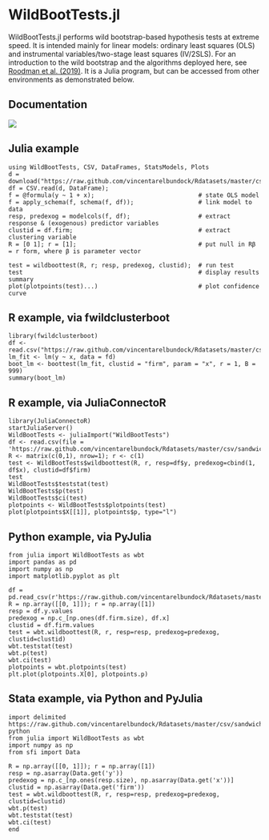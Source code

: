 # WildBootTests.jl
WildBootTests.jl performs wild bootstrap-based hypothesis tests at extreme speed. It is intended mainly for linear models: ordinary least squares (OLS) and instrumental variables/two-stage least squares (IV/2SLS). For an introduction to the wild bootstrap and the algorithms deployed here, see [Roodman et al. (2019)](https://www.econ.queensu.ca/sites/econ.queensu.ca/files/qed_wp_1406.pdf). It is a Julia program, but can be accessed from other environments as demonstrated below.

## Documentation
[![](https://img.shields.io/badge/docs-dev-blue.svg)](https://droodman.github.io/WildBootTests.jl/dev)

## Julia example

```
using WildBootTests, CSV, DataFrames, StatsModels, Plots
d = download("https://raw.github.com/vincentarelbundock/Rdatasets/master/csv/sandwich/PetersenCL.csv");
df = CSV.read(d, DataFrame);
f = @formula(y ~ 1 + x);                             # state OLS model
f = apply_schema(f, schema(f, df));                  # link model to data
resp, predexog = modelcols(f, df);                   # extract response & (exogenous) predictor variables
clustid = df.firm;                                   # extract clustering variable
R = [0 1]; r = [1];                                  # put null in Rβ = r form, where β is parameter vector

test = wildboottest(R, r; resp, predexog, clustid);  # run test
test                                                 # display results summary
plot(plotpoints(test)...)                            # plot confidence curve
```

## R example, via fwildclusterboot
```
library(fwildclusterboot)
df <- read.csv("https://raw.github.com/vincentarelbundock/Rdatasets/master/csv/sandwich/PetersenCL.csv")
lm_fit <- lm(y ~ x, data = fd)
boot_lm <- boottest(lm_fit, clustid = "firm", param = "x", r = 1, B = 999)
summary(boot_lm)
```

## R example, via JuliaConnectoR
```
library(JuliaConnectoR)
startJuliaServer()
WildBootTests <- juliaImport("WildBootTests")
df <- read.csv(file = 'https://raw.github.com/vincentarelbundock/Rdatasets/master/csv/sandwich/PetersenCL.csv')
R <- matrix(c(0,1), nrow=1); r <- c(1)
test <- WildBootTests$wildboottest(R, r, resp=df$y, predexog=cbind(1, df$x), clustid=df$firm)
test
WildBootTests$teststat(test)
WildBootTests$p(test)
WildBootTests$ci(test)
plotpoints <- WildBootTests$plotpoints(test)
plot(plotpoints$X[[1]], plotpoints$p, type="l")
```

## Python example, via PyJulia
```
from julia import WildBootTests as wbt
import pandas as pd
import numpy as np
import matplotlib.pyplot as plt

df = pd.read_csv(r'https://raw.github.com/vincentarelbundock/Rdatasets/master/csv/sandwich/PetersenCL.csv')
R = np.array([[0, 1]]); r = np.array([1])
resp = df.y.values
predexog = np.c_[np.ones(df.firm.size), df.x]
clustid = df.firm.values
test = wbt.wildboottest(R, r, resp=resp, predexog=predexog, clustid=clustid)
wbt.teststat(test)
wbt.p(test)
wbt.ci(test)
plotpoints = wbt.plotpoints(test)
plt.plot(plotpoints.X[0], plotpoints.p)
```

## Stata example, via Python and PyJulia
```
import delimited https://raw.github.com/vincentarelbundock/Rdatasets/master/csv/sandwich/PetersenCL.csv
python
from julia import WildBootTests as wbt
import numpy as np
from sfi import Data

R = np.array([[0, 1]]); r = np.array([1])
resp = np.asarray(Data.get('y'))
predexog = np.c_[np.ones(resp.size), np.asarray(Data.get('x'))]
clustid = np.asarray(Data.get('firm'))
test = wbt.wildboottest(R, r, resp=resp, predexog=predexog, clustid=clustid)
wbt.p(test)
wbt.teststat(test)
wbt.ci(test)
end
```
